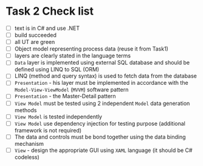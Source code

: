 # Task 2 Check list

- [ ] text is in C# and use .NET
- [ ] build succeeded
- [ ] all UT are green
- [ ] Object model representing process data (reuse it from Task1)
- [ ] layers are clearly stated in the language terms
- [ ] `Data` layer is implemented using external SQL database and should be defined using LINQ to SQL (ORM)
- [ ] LINQ (method and query syntax) is used to fetch data from the database
- [ ] `Presentation` - his layer must be implemented in accordance with the `Model-View-ViewModel` (`MVVM`) software pattern
- [ ] `Presentation` - the Master-Detail pattern
- [ ] `View Model` must be tested using 2 independent `Model` data generation methods
- [ ] `View Model` is tested independently
- [ ] `View Model` use dependency injection for testing purpose (additional framework is not required)
- [ ] The data and controls must be bond together using the data binding mechanism
- [ ] `View` - design the appropriate GUI using `XAML` language (it should be C# codeless)
